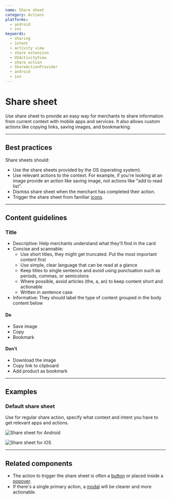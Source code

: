 ```yaml
---
name: Share sheet
category: Actions
platforms:
  - android
  - ios
keywords:
  - sharing
  - intent
  - activity view
  - share extension
  - UIActivityView
  - share action
  - ShareActionProvider
  - android
  - ios
---
```


# Share sheet

Use share sheet to provide an easy way for merchants to share information from current context with mobile apps and services. It also allows custom actions like copying links, saving images, and bookmarking.

---

## Best practices

Share sheets should:

- Use the share sheets provided by the OS (operating system).
- Use relevant actions to the context. For example, if you're looking at an image provide an action like saving image, not actions like "add to read list".
- Dismiss share sheet when the merchant has completed their action.
- Trigger the share sheet from familiar [icons](components/images-and-icons/icon).

---

## Content guidelines

### Title

- Descriptive: Help merchants understand what they’ll find in the card
- Concise and scannable:
  - Use short titles, they might get truncated. Put the most important content first
  - Use simple, clear language that can be read at a glance
  - Keep titles to single sentence and avoid using punctuation such as
    periods, commas, or semicolons
  - Where possible, avoid articles (the, a, an) to keep content short and
    actionable
  - Written in sentence case
- Informative: They should label the type of content grouped in the body content below

<!-- usagelist -->

#### Do

- Save image
- Copy
- Bookmark

#### Don’t

- Download the image
- Copy link to clipboard
- Add product as bookmark

<!-- end -->

---

## Examples

### Default share sheet

Use for regular share action, specify what context and intent you have to get relevant apps and actions.

<!-- content-for: android -->

![Share sheet for Android](components/ShareSheet/android/default.png)

<!-- /content-for -->

<!-- content-for: ios -->

![Share sheet for iOS](components/ShareSheet/ios/default.png)

<!-- /content-for -->

---

## Related components

- The action to trigger the share sheet is often a [button](components/actions/button) or placed inside a [popover](components/overlays/popover).
- If there's a single primary action, a [modal](components/overlays/modal) will be clearer and more actionable.
